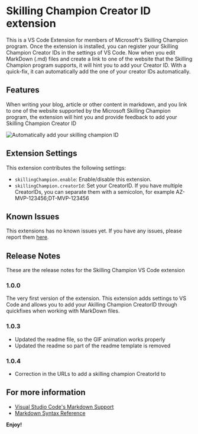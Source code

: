 # Skilling Champion Creator ID extension

This is a VS Code Extension for members of Microsoft's Skilling Champion program. Once the extension is installed, you can register your Skilling Champion Creator IDs in the settings of VS Code. Now when you edit MarkDown (.md) files and create a link to one of the website that the Skilling Champion program supports, it will hint you to add your Creator ID. With a quick-fix, it can automatically add the one of your creator IDs automatically.

## Features

When writing your blog, article or other content in markdown, and you link to one of the website supported by the Microsoft Skilling Champion program, the extension will hint you and provide feedback to add your Skilling Champion Creator ID

![Automatically add your skilling champion ID](src/images/demo-animation.gif)

## Extension Settings

This extension contributes the following settings:

- `skillingChampion.enable`: Enable/disable this extension.
- `skillingChampion.creatorId`: Set your CreatorID. If you have multiple CreatorIDs, you can separate them with a semicolon, for example AZ-MVP-123456;DT-MVP-123456

## Known Issues

This extensions has no known issues yet. If you have any issues, please report them [here](https://github.com/nikneem/skilling-champion/issues).

## Release Notes

These are the release notes for the Skilling Champion VS Code extension

### 1.0.0

The very first version of the extension. This extension adds settings to VS Code and allows you to add your Akilling Champion CreatorID through quickfixes when working with MarkDown files.

### 1.0.3

- Updated the readme file, so the GIF animation works properly
- Updated the readme so part of the readme template is removed

### 1.0.4

- Correction in the URLs to add a skilling champion CreatorId to

## For more information

- [Visual Studio Code's Markdown Support](http://code.visualstudio.com/docs/languages/markdown)
- [Markdown Syntax Reference](https://help.github.com/articles/markdown-basics/)

**Enjoy!**
